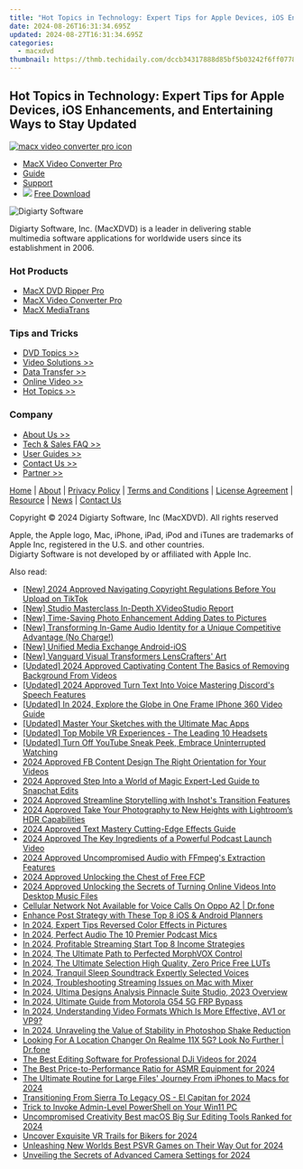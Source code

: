 ```yaml
---
title: "Hot Topics in Technology: Expert Tips for Apple Devices, iOS Enhancements, and Entertaining Ways to Stay Updated"
date: 2024-08-26T16:31:34.695Z
updated: 2024-08-27T16:31:34.695Z
categories:
  - macxdvd
thumbnail: https://thmb.techidaily.com/dccb34317888d85bf5b03242f6ff077822b2720dd93141b57f6f0f2fbe555fd1.jpg
---
```


## Hot Topics in Technology: Expert Tips for Apple Devices, iOS Enhancements, and Entertaining Ways to Stay Updated

[![macx video converter pro icon](https://www.macxdvd.com/image-style/new-seo/icon11.png)](https://tools.techidaily.com/macxdvd/products/)

* [MacX Video Converter Pro](https://tools.techidaily.com/macxdvd/products/)
* [Guide](https://tools.techidaily.com/macxdvd/products/)
* [Support](https://tools.techidaily.com/macxdvd/products/)
* ![](https://www.macxdvd.com/mobile/article-image/down-icon.png) [Free Download](https://tools.techidaily.com/macxdvd/products/)


![Digiarty Software](https://www.macxdvd.com/icon/logo.png) 

Digiarty Software, Inc. (MacXDVD) is a leader in delivering stable multimedia software applications for worldwide users since its establishment in 2006.

### Hot Products

* [MacX DVD Ripper Pro](https://tools.techidaily.com/macxdvd/products/)
* [MacX Video Converter Pro](https://tools.techidaily.com/macxdvd/products/)
* [MacX MediaTrans](https://tools.techidaily.com/macxdvd/products/)

### Tips and Tricks

* [DVD Topics >>](https://tools.techidaily.com/macxdvd/products/)
* [Video Solutions >>](https://tools.techidaily.com/macxdvd/products/)
* [Data Transfer >>](https://tools.techidaily.com/macxdvd/products/)
* [Online Video >>](https://tools.techidaily.com/macxdvd/products/)
* [Hot Topics >>](https://tools.techidaily.com/macxdvd/products/)

<!-- affiliate ads begin -->

<!-- affiliate ads end -->
### Company

* [About Us >>](https://tools.techidaily.com/macxdvd/products/)
* [Tech & Sales FAQ >>](https://tools.techidaily.com/macxdvd/products/)
* [User Guides >>](https://tools.techidaily.com/macxdvd/products/)
* [Contact Us >>](https://tools.techidaily.com/macxdvd/products/)
* [Partner >>](https://tools.techidaily.com/macxdvd/products/)



[Home](https://tools.techidaily.com/macxdvd/products/) | [About](https://tools.techidaily.com/macxdvd/products/) | [Privacy Policy](https://tools.techidaily.com/macxdvd/products/) | [Terms and Conditions](https://tools.techidaily.com/macxdvd/products/) | [License Agreement](https://tools.techidaily.com/macxdvd/products/) | [Resource](https://tools.techidaily.com/macxdvd/products/) | [News](https://tools.techidaily.com/macxdvd/products/) | [Contact Us](https://tools.techidaily.com/macxdvd/products/)

Copyright © 2024 Digiarty Software, Inc (MacXDVD). All rights reserved

Apple, the Apple logo, Mac, iPhone, iPad, iPod and iTunes are trademarks of Apple Inc, registered in the U.S. and other countries.  
Digiarty Software is not developed by or affiliated with Apple Inc.

<ins class="adsbygoogle"
     style="display:block"
     data-ad-format="autorelaxed"
     data-ad-client="ca-pub-7571918770474297"
     data-ad-slot="1223367746"></ins>



<ins class="adsbygoogle"
     style="display:block"
     data-ad-client="ca-pub-7571918770474297"
     data-ad-slot="8358498916"
     data-ad-format="auto"
     data-full-width-responsive="true"></ins>

<span class="atpl-alsoreadstyle">Also read:</span>
<div><ul>
<li><a href="https://tiktok-clips.techidaily.com/new-2024-approved-navigating-copyright-regulations-before-you-upload-on-tiktok/"><u>[New] 2024 Approved  Navigating Copyright Regulations Before You Upload on TikTok</u></a></li>
<li><a href="https://some-approaches.techidaily.com/new-studio-masterclass-in-depth-xvideostudio-report/"><u>[New] Studio Masterclass  In-Depth XVideoStudio Report</u></a></li>
<li><a href="https://some-approaches.techidaily.com/new-time-saving-photo-enhancement-adding-dates-to-pictures/"><u>[New] Time-Saving Photo Enhancement  Adding Dates to Pictures</u></a></li>
<li><a href="https://some-approaches.techidaily.com/new-transforming-in-game-audio-identity-for-a-unique-competitive-advantage-no-charge/"><u>[New] Transforming In-Game Audio Identity for a Unique Competitive Advantage (No Charge!)</u></a></li>
<li><a href="https://some-approaches.techidaily.com/new-unified-media-exchange-android-ios/"><u>[New] Unified Media Exchange  Android-iOS</u></a></li>
<li><a href="https://some-approaches.techidaily.com/new-vanguard-visual-transformers-lenscrafters-art/"><u>[New] Vanguard Visual Transformers  LensCrafters' Art</u></a></li>
<li><a href="https://facebook-video-share.techidaily.com/updated-2024-approved-captivating-content-the-basics-of-removing-background-from-videos/"><u>[Updated] 2024 Approved  Captivating Content  The Basics of Removing Background From Videos</u></a></li>
<li><a href="https://discord-videos.techidaily.com/updated-2024-approved-turn-text-into-voice-mastering-discords-speech-features/"><u>[Updated] 2024 Approved  Turn Text Into Voice  Mastering Discord's Speech Features</u></a></li>
<li><a href="https://facebook-video-content.techidaily.com/updated-in-2024-explore-the-globe-in-one-frame-iphone-360-video-guide/"><u>[Updated] In 2024, Explore the Globe in One Frame  IPhone 360 Video Guide</u></a></li>
<li><a href="https://some-approaches.techidaily.com/updated-master-your-sketches-with-the-ultimate-mac-apps/"><u>[Updated] Master Your Sketches with the Ultimate Mac Apps</u></a></li>
<li><a href="https://some-approaches.techidaily.com/updated-top-mobile-vr-experiences-the-leading-10-headsets/"><u>[Updated] Top Mobile VR Experiences - The Leading 10 Headsets</u></a></li>
<li><a href="https://some-approaches.techidaily.com/updated-turn-off-youtube-sneak-peek-embrace-uninterrupted-watching/"><u>[Updated] Turn Off YouTube Sneak Peek, Embrace Uninterrupted Watching</u></a></li>
<li><a href="https://facebook-video-content.techidaily.com/2024-approved-fb-content-design-the-right-orientation-for-your-videos/"><u>2024 Approved  FB Content Design  The Right Orientation for Your Videos</u></a></li>
<li><a href="https://snapchat-videos.techidaily.com/2024-approved-step-into-a-world-of-magic-expert-led-guide-to-snapchat-edits/"><u>2024 Approved  Step Into a World of Magic  Expert-Led Guide to Snapchat Edits</u></a></li>
<li><a href="https://some-approaches.techidaily.com/2024-approved-streamline-storytelling-with-inshots-transition-features/"><u>2024 Approved  Streamline Storytelling with Inshot's Transition Features</u></a></li>
<li><a href="https://some-approaches.techidaily.com/2024-approved-take-your-photography-to-new-heights-with-lightrooms-hdr-capabilities/"><u>2024 Approved  Take Your Photography to New Heights with Lightroom’s HDR Capabilities</u></a></li>
<li><a href="https://some-approaches.techidaily.com/2024-approved-text-mastery-cutting-edge-effects-guide/"><u>2024 Approved  Text Mastery  Cutting-Edge Effects Guide</u></a></li>
<li><a href="https://some-approaches.techidaily.com/2024-approved-the-key-ingredients-of-a-powerful-podcast-launch-video/"><u>2024 Approved  The Key Ingredients of a Powerful Podcast Launch Video</u></a></li>
<li><a href="https://some-approaches.techidaily.com/2024-approved-uncompromised-audio-with-ffmpegs-extraction-features/"><u>2024 Approved  Uncompromised Audio with FFmpeg's Extraction Features</u></a></li>
<li><a href="https://some-approaches.techidaily.com/2024-approved-unlocking-the-chest-of-free-fcp/"><u>2024 Approved  Unlocking the Chest of Free FCP</u></a></li>
<li><a href="https://some-approaches.techidaily.com/2024-approved-unlocking-the-secrets-of-turning-online-videos-into-desktop-music-files/"><u>2024 Approved  Unlocking the Secrets of Turning Online Videos Into Desktop Music Files</u></a></li>
<li><a href="https://howto.techidaily.com/cellular-network-not-available-for-voice-calls-on-oppo-a2-drfone-by-drfone-fix-android-problems-fix-android-problems/"><u>Cellular Network Not Available for Voice Calls On Oppo A2 | Dr.fone</u></a></li>
<li><a href="https://instagram-clips.techidaily.com/enhance-post-strategy-with-these-top-8-ios-and-android-planners/"><u>Enhance Post Strategy with These Top 8 iOS & Android Planners</u></a></li>
<li><a href="https://fox-access.techidaily.com/in-2024-expert-tips-reversed-color-effects-in-pictures/"><u>In 2024, Expert Tips  Reversed Color Effects in Pictures</u></a></li>
<li><a href="https://article-helps.techidaily.com/in-2024-perfect-audio-the-10-premier-podcast-mics/"><u>In 2024, Perfect Audio  The 10 Premier Podcast Mics</u></a></li>
<li><a href="https://youtube-stream.techidaily.com/in-2024-profitable-streaming-start-top-8-income-strategies/"><u>In 2024, Profitable Streaming Start  Top 8 Income Strategies</u></a></li>
<li><a href="https://some-approaches.techidaily.com/in-2024-the-ultimate-path-to-perfected-morphvox-control/"><u>In 2024, The Ultimate Path to Perfected MorphVOX Control</u></a></li>
<li><a href="https://some-approaches.techidaily.com/in-2024-the-ultimate-selection-high-quality-zero-price-free-luts/"><u>In 2024, The Ultimate Selection  High Quality, Zero Price Free LUTs</u></a></li>
<li><a href="https://some-approaches.techidaily.com/in-2024-tranquil-sleep-soundtrack-expertly-selected-voices/"><u>In 2024, Tranquil Sleep Soundtrack  Expertly Selected Voices</u></a></li>
<li><a href="https://some-approaches.techidaily.com/in-2024-troubleshooting-streaming-issues-on-mac-with-mixer/"><u>In 2024, Troubleshooting Streaming Issues on Mac with Mixer</u></a></li>
<li><a href="https://some-approaches.techidaily.com/in-2024-ultima-designs-analysis-pinnacle-suite-studio-2023-overview/"><u>In 2024, Ultima Designs Analysis  Pinnacle Suite Studio, 2023 Overview</u></a></li>
<li><a href="https://android-frp.techidaily.com/in-2024-ultimate-guide-from-motorola-g54-5g-frp-bypass-by-drfone-android/"><u>In 2024, Ultimate Guide from Motorola G54 5G FRP Bypass</u></a></li>
<li><a href="https://some-guidance.techidaily.com/in-2024-understanding-video-formats-which-is-more-effective-av1-or-vp9/"><u>In 2024, Understanding Video Formats  Which Is More Effective, AV1 or VP9?</u></a></li>
<li><a href="https://some-approaches.techidaily.com/in-2024-unraveling-the-value-of-stability-in-photoshop-shake-reduction/"><u>In 2024, Unraveling the Value of Stability in Photoshop Shake Reduction</u></a></li>
<li><a href="https://fake-location.techidaily.com/looking-for-a-location-changer-on-realme-11x-5g-look-no-further-drfone-by-drfone-virtual-android/"><u>Looking For A Location Changer On Realme 11X 5G? Look No Further | Dr.fone</u></a></li>
<li><a href="https://some-approaches.techidaily.com/the-best-editing-software-for-professional-dji-videos-for-2024/"><u>The Best Editing Software for Professional DJi Videos for 2024</u></a></li>
<li><a href="https://some-approaches.techidaily.com/the-best-price-to-performance-ratio-for-asmr-equipment-for-2024/"><u>The Best Price-to-Performance Ratio for ASMR Equipment for 2024</u></a></li>
<li><a href="https://some-approaches.techidaily.com/the-ultimate-routine-for-large-files-journey-from-iphones-to-macs-for-2024/"><u>The Ultimate Routine for Large Files' Journey From iPhones to Macs for 2024</u></a></li>
<li><a href="https://some-approaches.techidaily.com/transitioning-from-sierra-to-legacy-os-el-capitan-for-2024/"><u>Transitioning From Sierra To Legacy OS - El Capitan for 2024</u></a></li>
<li><a href="https://win11.techidaily.com/trick-to-invoke-admin-level-powershell-on-your-win11-pc/"><u>Trick to Invoke Admin-Level PowerShell on Your Win11 PC</u></a></li>
<li><a href="https://some-approaches.techidaily.com/uncompromised-creativity-best-macos-big-sur-editing-tools-ranked-for-2024/"><u>Uncompromised Creativity  Best macOS Big Sur Editing Tools Ranked for 2024</u></a></li>
<li><a href="https://some-approaches.techidaily.com/uncover-exquisite-vr-trails-for-bikers-for-2024/"><u>Uncover Exquisite VR Trails for Bikers for 2024</u></a></li>
<li><a href="https://some-approaches.techidaily.com/unleashing-new-worlds-best-psvr-games-on-their-way-out-for-2024/"><u>Unleashing New Worlds  Best PSVR Games on Their Way Out for 2024</u></a></li>
<li><a href="https://some-approaches.techidaily.com/unveiling-the-secrets-of-advanced-camera-settings-for-2024/"><u>Unveiling the Secrets of Advanced Camera Settings for 2024</u></a></li>
</ul></div>
